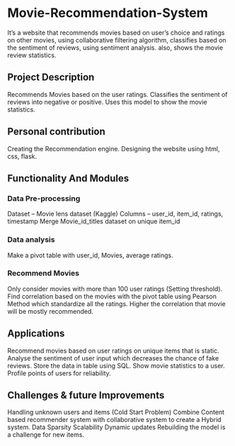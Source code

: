 # Movie-Recommendation-System
It’s a website that recommends movies based on user’s choice and ratings on other movies, using collaborative filtering algorithm, classifies based on the sentiment of reviews, using sentiment analysis. 
also, shows the movie review statistics.
## Project Description
  Recommends Movies based on the user ratings.
  Classifies the sentiment of reviews into negative or positive.
  Uses this model to show the movie statistics.
## Personal contribution
  Creating the Recommendation engine.
  Designing the website using html, css, flask.
## Functionality And Modules
### Data Pre-processing
Dataset – Movie lens dataset (Kaggle)
Columns – user_id, item_id, ratings, timestamp
Merge Movie_id_titles dataset on unique item_id
### Data analysis
Make a pivot table with user_id, Movies, average ratings.
### Recommend Movies
Only consider movies with more than 100 user ratings (Setting threshold).
Find correlation based on the movies with the pivot table using Pearson Method which standardize all the ratings.
Higher the correlation that  movie will be mostly recommended.
## Applications
Recommend movies based on user ratings on unique items that is static.
Analyse the sentiment of user input which decreases the chance of fake reviews.
Store the data in table using SQL.
Show movie statistics to a user.
Profile points of users for reliability.
## Challenges & future Improvements
Handling unknown users and items (Cold Start Problem)
Combine Content based recommender system with collaborative system to create a Hybrid system.
  Data Sparsity
  Scalability
  Dynamic updates
Rebuilding the model is a challenge for new items.


